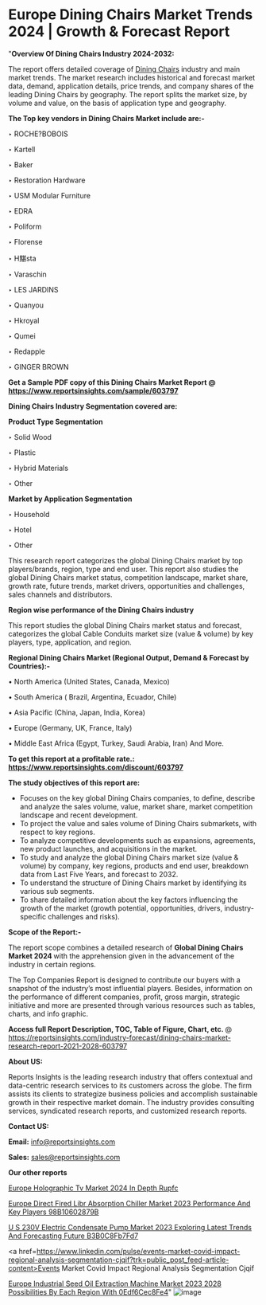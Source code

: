# Europe Dining Chairs Market Trends 2024 | Growth & Forecast Report

 "<strong>Overview Of Dining Chairs Industry 2024-2032:</strong>

The report offers detailed coverage of <a href=https://www.reportsinsights.com/sample/603797>Dining Chairs</a> industry and main market trends. The market research includes historical and forecast market data, demand, application details, price trends, and company shares of the leading Dining Chairs by geography. The report splits the market size, by volume and value, on the basis of application type and geography.

<strong>The Top key vendors in Dining Chairs Market include are:- </strong>

‣ ROCHE?BOBOIS

‣ Kartell

‣ Baker

‣ Restoration Hardware

‣ USM Modular Furniture

‣ EDRA

‣ Poliform

‣ Florense

‣ H黮sta

‣ Varaschin

‣ LES JARDINS

‣ Quanyou

‣ Hkroyal

‣ Qumei

‣ Redapple

‣ GINGER BROWN

<strong>Get a Sample PDF copy of this Dining Chairs Market Report </strong><strong>@ <a href=https://www.reportsinsights.com/sample/603797 style=color:#0000ff;>https://www.reportsinsights.com/sample/603797</a> </strong>

<strong>Dining Chairs Industry Segmentation covered are:</strong>

<strong>Product Type Segmentation</strong>

‣ Solid Wood

‣ Plastic

‣ Hybrid Materials

‣ Other

<strong>Market by Application Segmentation</strong>

‣ Household

‣ Hotel

‣ Other

This research report categorizes the global Dining Chairs market by top players/brands, region, type and end user. This report also studies the global Dining Chairs market status, competition landscape, market share, growth rate, future trends, market drivers, opportunities and challenges, sales channels and distributors.

<strong>Region wise performance of the Dining Chairs industry</strong><strong> </strong>

This report studies the global Dining Chairs market status and forecast, categorizes the global Cable Conduits market size (value &amp; volume) by key players, type, application, and region. 

<strong>Regional Dining Chairs Market (Regional Output, Demand &amp; Forecast by Countries):-</strong>

• North America (United States, Canada, Mexico)

• South America ( Brazil, Argentina, Ecuador, Chile)

• Asia Pacific (China, Japan, India, Korea)

• Europe (Germany, UK, France, Italy)

• Middle East Africa (Egypt, Turkey, Saudi Arabia, Iran) And More.

<strong>To get this report at a profitable rate.: <a href=https://www.reportsinsights.com/discount/603797 style=color:#0000ff;>https://www.reportsinsights.com/discount/603797</a></strong>

<strong>The study objectives of this report are:</strong>
<ul>
  <li>Focuses on the key global Dining Chairs companies, to define, describe and analyze the sales volume, value, market share, market competition landscape and recent development.</li>
  <li>To project the value and sales volume of Dining Chairs submarkets, with respect to key regions.</li>
  <li>To analyze competitive developments such as expansions, agreements, new product launches, and acquisitions in the market.</li>
  <li>To study and analyze the global Dining Chairs market size (value &amp; volume) by company, key regions, products and end user, breakdown data from Last Five Years, and forecast to 2032.</li>
  <li>To understand the structure of Dining Chairs market by identifying its various sub segments.</li>
  <li>To share detailed information about the key factors influencing the growth of the market (growth potential, opportunities, drivers, industry-specific challenges and risks).</li>
</ul>
<strong>Scope of the Report:-</strong><strong> </strong>

The report scope combines a detailed research of <strong>Global Dining Chairs Market 2024 </strong>with the apprehension given in the advancement of the industry in certain regions.

The Top Companies Report is designed to contribute our buyers with a snapshot of the industry’s most influential players. Besides, information on the performance of different companies, profit, gross margin, strategic initiative and more are presented through various resources such as tables, charts, and info graphic.

<strong>Access full Report Description, TOC, Table of Figure, Chart, etc. </strong>@   <a href=https://reportsinsights.com/industry-forecast/dining-chairs-market-research-report-2021-2028-603797 style=color:#0000ff;>https://reportsinsights.com/industry-forecast/dining-chairs-market-research-report-2021-2028-603797</a>

<strong>About US:</strong>

Reports Insights is the leading research industry that offers contextual and data-centric research services to its customers across the globe. The firm assists its clients to strategize business policies and accomplish sustainable growth in their respective market domain. The industry provides consulting services, syndicated research reports, and customized research reports.

<strong>Contact US:</strong>

<p class=""""><b>Email:</b> <a href=mailto:info@reportsinsights.com>info@reportsinsights.com</a></p>
<p class=""""><b>Sales:</b> <a href=mailto:sales@reportsinsights.com>sales@reportsinsights.com</a></p>

<strong>Our other reports</strong>

<a href=https://www.linkedin.com/pulse/europe-holographic-tv-market-2024-in-depth-rupfc/>Europe Holographic Tv Market 2024 In Depth Rupfc</a>

<a href=https://medium.com/@swatiga40/europe-direct-fired-libr-absorption-chiller-market-2023-performance-and-key-players-98b10602879b>Europe Direct Fired Libr Absorption Chiller Market 2023 Performance And Key Players 98B10602879B</a>

<a href=https://medium.com/@aanarkumar6/u-s-230v-electric-condensate-pump-market-2023-exploring-latest-trends-and-forecasting-future-b3b0c8fb7fd7>U S 230V Electric Condensate Pump Market 2023 Exploring Latest Trends And Forecasting Future B3B0C8Fb7Fd7</a>

<a href=https://www.linkedin.com/pulse/events-market-covid-impact-regional-analysis-segmentation-cjqif?trk=public_post_feed-article-content>Events Market Covid Impact Regional Analysis Segmentation Cjqif</a>

<a href=https://medium.com/@nadeemkazi0003/europe-industrial-seed-oil-extraction-machine-market-2023-2028-possibilities-by-each-region-with-0edf6cec8fe4>Europe Industrial Seed Oil Extraction Machine Market 2023 2028 Possibilities By Each Region With 0Edf6Cec8Fe4</a>"
![image](https://github.com/daminid12/RImarketresearch/assets/158430485/e268e178-fcb1-400d-a362-dffdf5f02851)
